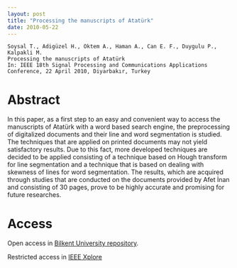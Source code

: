```yaml
---
layout: post
title: "Processing the manuscripts of Atatürk"
date: 2010-05-22
---
```

```
Soysal T., Adigüzel H., Öktem A., Haman A., Can E. F., Duygulu P., Kalpakli M.
Processing the manuscripts of Atatürk
In: IEEE 18th Signal Processing and Communications Applications Conference, 22 April 2010, Diyarbakır, Turkey
```

# Abstract

In this paper, as a first step to an easy and convenient way to access the manuscripts of Atatürk with a word based search engine, the preprocessing of digitalized documents and their line and word segmentation is studied. The techniques that are applied on printed documents may not yield satisfactory results. Due to this fact, more developed techniques are decided to be applied consisting of a technique based on Hough transform for line segmentation and a technique that is based on dealing with skewness of lines for word segmentation. The results, which are acquired through studies that are conducted on the documents provided by Afet İnan and consisting of 30 pages, prove to be highly accurate and promising for future researches.

# Access

Open access in <a href="http://hdl.handle.net/11693/28491" target="http://hdl.handle.net/11693/28491">Bilkent University repository</a>.

Restricted access in <a href="https://ieeexplore.ieee.org/document/5652708" target="https://ieeexplore.ieee.org/document/5652708">IEEE Xplore</a>

